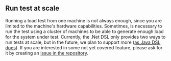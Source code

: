 ## Run test at scale

Running a load test from one machine is not always enough, since you are limited to the machine's hardware capabilities. Sometimes, is necessary to run the test using a cluster of machines to be able to generate enough load for the system under test. Currently, the .Net DSL only provides two ways to run tests at scale, but in the future, we plan to support more ([as Java DSL does](https://abstracta.github.io/jmeter-java-dsl/guide/#run-test-at-scale)). If you are interested in some not yet covered feature, please ask for it by creating an [issue in the repository](https://github.com/abstracta/jmeter-dotnet-dsl/issues).

<!-- @include: azure.md -->
<!-- @include: blazemeter.md -->
